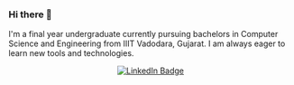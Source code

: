 ### Hi there 👋

<!--
**Anurodh01/Anurodh01** is a ✨ _special_ ✨ repository because its `README.md` (this file) appears on your GitHub profile.

Here are some ideas to get you started:

- 🔭 I’m currently working on ...
- 🌱 I’m currently learning ...
- 👯 I’m looking to collaborate on ...
- 🤔 I’m looking for help with ...
- 💬 Ask me about ...
- 📫 How to reach me: ...
- 😄 Pronouns: ...
- ⚡ Fun fact: ...
-->
I'm a final year undergraduate currently pursuing bachelors in Computer Science and Engineering from IIIT Vadodara, Gujarat. I am always eager to learn new tools and technologies.

<div id="badges" align="center">
  <a href="https://www.linkedin.com/in/anurodh-singh-659b2a200/"><img src="https://img.shields.io/badge/LinkedIn-blue?style=for-the-badge&logo=linkedin&logoColor=white" alt="LinkedIn Badge" target="_blank"/></a>
</div>
<div align=" center">
  <a href="https://github.com/Anurodh01"><img  src="https://komarev.com/ghpvc/?username=your-github-username&style=flat-square&color=blue" alt=""/></a>
</div>
